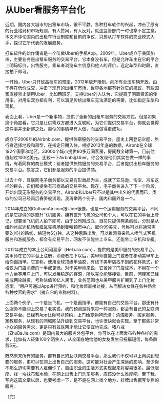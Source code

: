 # 从Uber看服务平台化

近期，国内各大城市的出租车市场，很不平静。各种打车软件的兴起，冲击了原有的行业格局和市场规则，有人赞同，有人反对，就连监管部门一时也拿不定主意。本文不评论国内的出租车行业制度和目前的争议，只想从打车软件的商业模式入手，探讨它所代表的发展趋势。

打车软件的始作俑者是一个叫做Uber的手机App。2009年，Uber成立于美国加州，主要业务是出租车服务的交易平台。它本身没有车，但是允许车主在它的平台上明码标价，出售服务。乘车者浏览车主信息和他人的评价，选定车型和时段，直接拍下即可。

一开始，Uber只开放高档车的预定，2012年放开限制，向所有合法车辆开放。由于存在低价成交，冲击了现有的出租车市场，世界各地都有针对它的抗议，有些国家直接禁止使用Uber，比如西班牙。支持Uber的人认为，它提高了闲置资源的使用率，对用车双方都有利，可以满足传统出租车无法满足的需要，比如指定车型和司机。

表面上看，Uber是一个新事物，提供了全新的出租车服务的交易方式，但是如果换个角度看，它只是让供需双方都进入互联网，为它们提供交易平台，你就会觉得这件事并无新鲜之处。类似的事情早有人做，而且做得更成功。

成立于2008年的Airbnb.com，提供住宿服务的交易平台。屋主上网登记空屋，旅行者选择地段和房型，在指定日期入住。根据2013年底的数据，Airbnb在全球192个国家和地区，33000个城市提供80多万间客房，房间数全球第一，目前估值超过100亿美元。比较一下Airbnb与Uber，你会发现他们其实在做一样的事情，有着同样的商业模式：前者提供旅馆服务的交易平台，后者提供出租车服务的交易平台。换言之，它们都是服务的平台提供商。

过去十年，互联网电子商务都以交易有形商品为主，成就了亚马逊、淘宝、京东这样的巨头，它们都提供有形商品的交易平台。现在，电子商务进入了下一个阶段，开始出现无形服务的交易平台。Airbnb和Uber只不过是其中出名的代表而已，类似的公司已经雨后春笋般涌现，我再举两个例子，国内和国外各一个。

2014年成立的GothamAir.com跟Uber很像，也是一个运输服务的交易平台，不同的是它提供的是直升飞机服务。拥有直升飞机的公司和个人，可以在它的平台上登记，想要坐飞机的人拍下即可。由于公司刚成立，目前只提供两条航线，分别是从纽约肯尼迪机场和纽瓦克机场到曼哈顿市中心，起价99美元，号称可以将通常需要2小时的路线，缩短为6分钟。从这种思路出发，可以推测将来私人喷气式客机服务和游艇服务，都会有交易平台，网友不仅能坐上专车，还能坐上专机和专艇。

2012年成立的本土公司河狸家（HeLiJia.com），提供的是美甲服务的交易平台。美甲师在它的平台上注册，消费者拍下以后，美甲师直接上门或者在移动美甲车上给你画指甲。它宣称，使用全球顶级甲油胶，有线下美甲店找不到的花样款式，价格仅为门店消费的一半或更低。对于美甲师来说，它省掉了门店成本，不用在一个地方坐等用户上门，可以发展稳定的客源，所以完全能够接受。目前，河狸家已经完成两轮融资，号称估值10亿人民币，业务范围也从美甲服务扩展到了上门化妆造型，“用户可通过App进行预约，和化妆师直接对接，从而解决女性在各种场合各种妆容的需求”（摘自它的宣称材料）。

上面两个例子，一个是坐飞机，一个是画指甲，都能有自己的交易平台，那还有什么服务不能网上交易？老实说，我的预测是将来每一种服务，都会有自己的互联网交易平台。已经有App让你可以预约，上门给宠物狗洗澡；清洁服务、搬家服务、家教服务，从现有的同城网站升级到交易平台，也许很快就会实现。至于那些非常小众的服务需求，更是只有互联网才能让它便宜地完成。猪八戒（ZhuBaJie.com）是国内最大的服务外包平台，你可以在上面发布各种各样的需求，比如有人征集100个陌生人，从全国各地给他的女友发生日祝福短信，每条酬劳5元。

既然未来所有的服务，都有自己的互联网交易平台，那么我们不仅可以上网买到想要的服务，更可以在网上出售自己的服务。这可能对社会产生深远的影响，至少你不那么迫切需要有人雇佣你了，自由职业的生活方式实现起来将容易很多。最低限度，找一块抹布和水桶，在网上出售上门洗车服务，应该没什么难度吧。至于我，写完这篇文章以后，也要考虑一下，是不是在网上找个地方，挂牌出售撰写专栏的服务。

（完）

